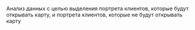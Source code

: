 Анализ данных с целью выделения портрета клиентов, которые будут открывать карту, и портрета клиентов, которые не будут открывать карту
